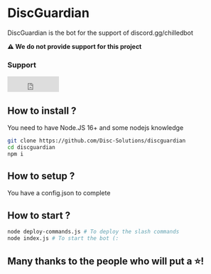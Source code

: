 # DiscGuardian

DiscGuardian is the bot for the support of discord.gg/chilledbot

**⚠️ We do not provide support for this project**

### Support
<iframe src="https://github.com/sponsors/Sayrix/button" title="Sponsor Sayrix" height="35" width="116" style="border: 0;"></iframe>

## How to install ?

You need to have Node.JS 16+ and some nodejs knowledge
```bash
git clone https://github.com/Disc-Solutions/discguardian
cd discguardian
npm i
```

## How to setup ?

You have a config.json to complete

## How to start ?

```bash
node deploy-commands.js # To deploy the slash commands
node index.js # To start the bot (:
```

## Many thanks to the people who will put a ⭐!